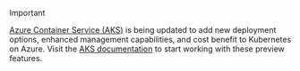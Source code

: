 > [!IMPORTANT]
> [Azure Container Service (AKS)](../articles/aks/intro-kubernetes.md) is being updated to add new deployment options, enhanced management capabilities, and cost benefit to Kubernetes on Azure. Visit the [AKS documentation](../articles/aks/intro-kubernetes.md) to start working with these preview features.   
>
>
